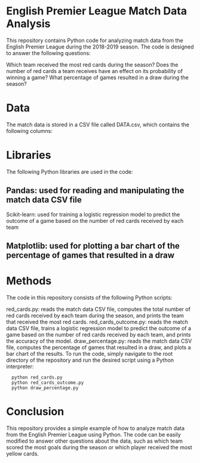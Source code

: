 # English Premier League Match Data Analysis
This repository contains Python code for analyzing match data from the English Premier League during the 2018-2019 season. The code is designed to answer the following questions:

Which team received the most red cards during the season?
Does the number of red cards a team receives have an effect on its probability of winning a game?
What percentage of games resulted in a draw during the season?
# Data
The match data is stored in a CSV file called DATA.csv, which contains the following columns:

# Libraries
The following Python libraries are used in the code:

## Pandas: used for reading and manipulating the match data CSV file
Scikit-learn: used for training a logistic regression model to predict the outcome of a game based on the number of red cards received by each team
## Matplotlib: used for plotting a bar chart of the percentage of games that resulted in a draw
# Methods
The code in this repository consists of the following Python scripts:

red_cards.py: reads the match data CSV file, computes the total number of red cards received by each team during the season, and prints the team that received the most red cards.
red_cards_outcome.py: reads the match data CSV file, trains a logistic regression model to predict the outcome of a game based on the number of red cards received by each team, and prints the accuracy of the model.
draw_percentage.py: reads the match data CSV file, computes the percentage of games that resulted in a draw, and plots a bar chart of the results.
To run the code, simply navigate to the root directory of the repository and run the desired script using a Python interpreter:

      python red_cards.py
      python red_cards_outcome.py
      python draw_percentage.py
# Conclusion
This repository provides a simple example of how to analyze match data from the English Premier League using Python. The code can be easily modified to answer other questions about the data, such as which team scored the most goals during the season or which player received the most yellow cards.





